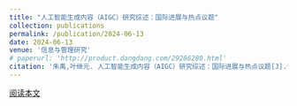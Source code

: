 ```yaml
---
title: "人工智能生成内容（AIGC）研究综述：国际进展与热点议题"
collection: publications
permalink: /publication/2024-06-13
date: 2024-06-13
venue: '信息与管理研究'
# paperurl: 'http://product.dangdang.com/29286280.html'
citation: '朱禹,叶继元. 人工智能生成内容（AIGC）研究综述：国际进展与热点议题[J].信息与管理研究,2024,9(4):13-27.'
---
```


[阅读本文](./pdfs/人工智能生成内容（AIGC）研究综述_国际进展与热点议题.pdf)